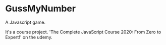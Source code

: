 # GussMyNumber

A Javascript game.

It's a course project. 'The Complete JavaScript Course 2020: From Zero to Expert!' on the udemy.


